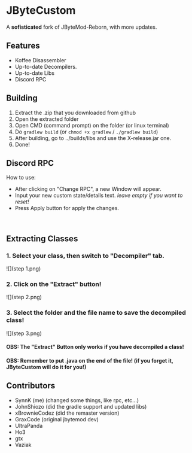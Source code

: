 # JByteCustom
A **sofisticated** fork of JByteMod-Reborn, with more updates. 

## Features
- Koffee Disassembler
- Up-to-date Decompilers.
- Up-to-date Libs
- Discord RPC

## Building
1. Extract the .zip that you downloaded from github
2. Open the extracted folder
3. Open CMD (command prompt) on the folder (or linux terminal)
4. Do `gradlew build` (or `chmod +x gradlew` / `./gradlew build`)
5. After building, go to ../builds/libs and use the X-release.jar one.
6. Done!

## Discord RPC
How to use:
- After clicking on "Change RPC", a new Window will appear.
- Input your new custom state/details text. *leave empty if you want to reset!*<br>
- Press Apply button for apply the changes.
<br>

## Extracting Classes
### 1. Select your class, then switch to "Decompiler" tab.
![](step 1.png)

### 2. Click on the "Extract" button!
![](step 2.png)

### 3. Select the folder and the file name to save the decompiled class!
![](step 3.png)

#### OBS: The "Extract" Button only works if you have decompiled a class!
#### OBS: Remember to put .java on the end of the file! (if you forget it, JByteCustom will do it for you!)

## Contributors
- SynnK (me) (changed some things, like rpc, etc...)
- JohnShiozo (did the gradle support and updated libs)
- xBrownieCodez (did the remaster version)
- GraxCode (original jbytemod dev)
- UltraPanda
- Ho3
- gtx
- Vaziak

